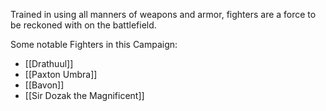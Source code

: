 Trained in using all manners of weapons and armor, fighters are a force to be reckoned with on the battlefield.

Some notable Fighters in this Campaign:
* [[Drathuul]]
* [[Paxton Umbra]]
* [[Bavon]]
* [[Sir Dozak the Magnificent]]